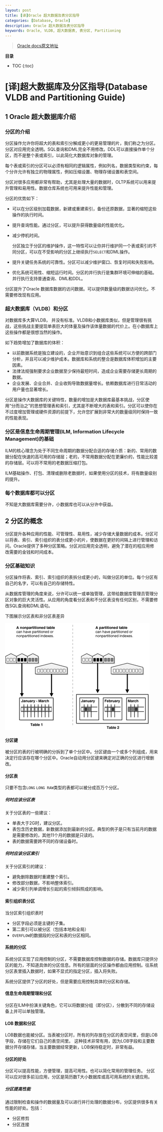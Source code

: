 ```yaml
---
layout: post
title: [译]Oracle 超大数据及表分区指导
categories: [Database, Oracle]
description: Oracle 超大数据及表分区指导
keywords: Oracle, VLDB, 超大数据表, 表分区, Partitioning
---
```

> [Oracle docs原文地址](https://docs.oracle.com/cd/B28359_01/server.111/b32024/intro.htm)

**目录**

* TOC
{:toc}

# [译]超大数据库及分区指导(Database VLDB and Partitioning Guide)
## 1 Oracle 超大数据库介绍
### 分区的介绍
分区操作允许你将超大的表和索引分解成更小的更易管理的片，我们称之为分区。分区对应用完全透明。SQL查询和DML完全不用修改。DDL可以直接操作单个分区，而不是整个表或索引，以此简化大数据库对象的管理。  

每个表或索引的分区可以必须有相同的逻辑属性，例如列名，数据类型和约束，每个分许允许有独立的物理属性，例如压缩设置、物理存储设置和表空间。  

分区对很多应用都非常有帮助，尤其是处理大量的数据时，OLTP系统可以用来提升管理和易用性。数据仓库系统也可用来提升性能和管理。

分区的优势如下：
* 可以在分区级别加载数据，新建或重建索引，备份还原数据，显著的缩短这些操作的执行时间。
* 提升查询性能。通过分区，可以提升获得数量级的性能优化。
* 减少停机时间。

  分区独立于分区的维护操作，这一特性可以让你并行维护同一个表或索引的不同分区，可以在不受影响的分区上继续执行`SELECT`和DML操作。
* 提升关键任务系统的可靠性。分区可以减少维护窗口、恢复时间和失败影响。
* 优化系统可用性、缩短运行时间。分区的并行执行是集群环境可伸缩的基础。并行执行支持普通查询、DML和DDL。

分区提升了Oracle 数据库数据的访问数据。可以提供数量级的数据访问优化。不需要修改现有应用。

### 超大数据库（VLDB）和分区
对数据库多大算VLDB， 并没有标准。VLDB和小数据库类似，但是管理很有挑战，这些挑战主要提现单表巨大的体量及操作该体量数据的代价上。在小数据库上这些操作都是很想当然的操作。

如下趋势增加了数据库的体积：
* 以前数据系统是独立建设的，企业开始意识到组合这些系统可以方便的跨部门分析，并且可以减少维护成本。数据库和系统的整合是数据库体积增加的主要因素。
* 法律法规强制要求企业数据至少保持最短时间，造成企业需要存储更长周期的数据。
*  企业发展、企业合并、企业收购导致数据量增长。依赖数据库进行日常活动的用户量也显著增长。

分区是操作大数据库的关键特性，数量的增加是大数据库最基本挑战，分区使用“分而治之”的思想管理表和索引，尤其是不断增大的表和索引。分区可以使你在不过度增加管理或硬件资源的前提下，允许您扩展到非常大的数量级同时保持一致的性能表现。

### 分区是信息生命周期管理(ILM, Information Lifecycle Management)的基础
ILM的核心理念为处于不同生命周期的数据分配合适的存储介质：新的、常用的数据分配在快速的高可用的存储层；老的，不常用数据分配在更廉价的，性能比较差的存储层。可以将不常用的老数据压缩打包。

ILM基础操作、打包、清理或删除老数据时，如果使用分区的技术，将有数量级别的提升。

### 每个数据库都可以分区
不知是大数据库需要分许，小数据库也可以从分许中获益。

## 2 分区的概念
分区提升各种应用的性能、可管理性、易用性，减少存储大量数据的成本。分区可以将表、索引、索引组织的表分成更小的片，使数据在更好的间隔上进行管理和访问。Oracle提供了多种分区策略。分区对应用完全透明，避免了潜在的程应用修改需要的金钱和时间成本。
### 分区基础知识
分区操作将表、索引、索引组织的表拆分成更小的，叫做分区的单位。每个分区有自己的名字，可以有自己的存储特性。

从数据库管理的角度来说，分许可以统一或单独管理，这带给数据库管理员管理分区对象的巨大灵活性。从应用的角度看分区表和不分区表没有任何区别，不需要修改SQL查询和DML语句。

下图展示分区表和非分区表差异

![Figure 2-1](/images/Posts/OracleVLDBPartitioning/2-1.gif)

#### 分区键
被分区的表的行被明确的分拆到了单个分区中。分区键由一个或多个列组成，用来决定行应该存在哪个分区中。Oracle自动用分区键来确定对正确的分区进行增删改。
#### 分区表
只要不包含`LONG` `LONG RAW`类型的表都可以被分成百万个分区。

##### 何时应该分区表
  关于分区表的一些建议：
* 单表大于2G时，建议分区。
* 表包含历史数据，新数据添加到最新的分区。典型的例子是只有当前月的数据是需要修改的，其他11个月的数据是只读的。
* 表的数据需要跨不同的存储设备时。

##### 何时应该分区索引
关于分区索引的建议：
* 避免删除数据时重建整个索引。
* 修改部分数据，不影响整体索引。
* 减少索引列单调增长引起的索引倾斜照成的影响。

#### 索引组织表分区
当分区索引组织表时
* 分区字段必须是主键的子集。
* 第二索引可以被分区（包括本地和全局）
* `OVERFLOW`的数据段的分区和表的分区相同。

#### 系统的分区
系统分区实现了应用控制的分区，不需要数据库控制数据的存储。数据库只提供分区的能力，不知道具体的分区信息。所有的层面的分区操作都由应用控制。往系统分区表里插入数据时，如果不显式的指定分区，插入将失败。

系统分区提供了分区的好处，但是需要应用控制具体的分区和存储。

#### 信息生命周期管理和分区
分区在ILM中扮演关键角色，它可以将数据分组（即分区），分散到不同的存储设备上并可以单独管理。

#### LOB 数据和分区
LOB数据也能被分区。当表被分区时，所有的列存放在分区的表空间里，但是LOB字段，存储在它们自己的表空间里。
这种技术非常有用，因为LOB字段和主要数据分开存储存储，当主要数据经常更新，LOB保持稳定时，非常有益。

#### 分区的好处
分区可以提高性能，方便管理，提高可用性。也可以简化常用的管理任务。
分区可以应对很多前沿应用，分区是简历数T大小数据库或高可用系统的关键应用。
##### 分区提高性能
通过限制检查和操作的数据量及可以进行并行处理的数据分布，分区提供很多有关性能的好处。包括：
* 分区修剪
* 分区连接
